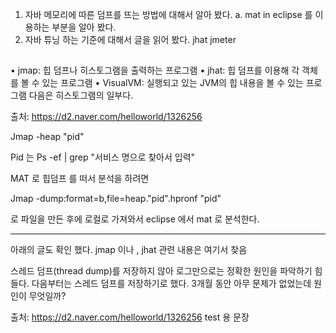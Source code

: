 1. 자바 메모리에 따른 덤프를 뜨는 방법에 대해서 알아 봤다. 
    a. mat in eclipse 를 이용하는 부분을 알아 봤다. 
2. 자바 튜닝 하는 기준에 대해서 글을 읽어 봤다. 
jhat
jmeter

## 
• jmap: 힙 덤프나 히스토그램을 출력하는 프로그램
• jhat: 힙 덤프를 이용해 각 객체를 볼 수 있는 프로그램
• VisualVM: 실행되고 있는 JVM의 힙 내용을 볼 수 있는 프로그램
다음은 히스토그램의 일부다.




출처: <https://d2.naver.com/helloworld/1326256> 


Jmap -heap "pid"

Pid 는 
Ps -ef | grep "서비스 명으로 찾아서 입력"

MAT 로 힙덤프 를 떠서 분석을 하려면 

Jmap -dump:format=b,file=heap."pid".hpronf "pid"

로 파일을 만든 후에 로컬로 가져와서 eclipse 에서 mat 로 분석한다. 



-------
아래의 글도 확인 했다. jmap 이나 , jhat 관련 내용은 여기서 찾음 

스레드 덤프(thread dump)를 저장하지 않아 로그만으로는 정확한 원인을 파악하기 힘들다. 다음부터는 스레드 덤프를 저장하기로 했다. 3개월 동안 아무 문제가 없었는데 원인이 무엇일까?

출처: <https://d2.naver.com/helloworld/1326256> 
test 용 문장 
